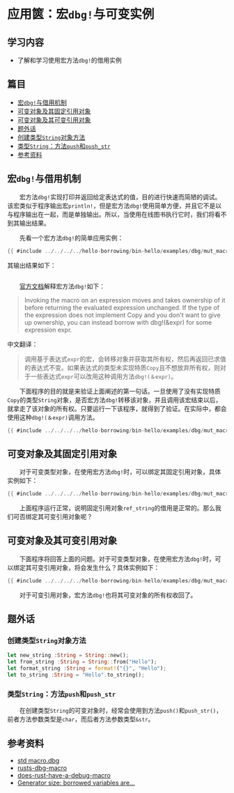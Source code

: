 # 应用篋：宏`dbg!`与可变实例

## 学习内容
- 了解和学习使用宏方法`dbg!`的借用实例

## 篇目

- [宏`dbg!`与借用机制](#宏dbg与借用机制)
- [可变对象及其固定引用对象](#可变对象及其固定引用对象)
- [可变对象及其可变引用对象](#可变对象及其可变引用对象)
- [题外话](#题外话)
- [创建类型`String`对象方法](#创建类型`String`对象方法)
- [类型`String`：方法`push`和`push_str`](#类型string方法push和push_str)
- [参考资料](#参考资料)

## 宏`dbg!`与借用机制

　　宏方法`dbg!`实现打印并返回给定表达式的值，目的进行快速而简陋的调试。该宏类似于程序输出宏`println!`，但是宏方法`dbg!`使用简单方便，并且它不是以与程序输出在一起，而是单独输出。所以，当使用在线图书执行它时，我们将看不到其输出结果。

　　先看一个宏方法`dbg!`的简单应用实例：

```rust
{{ #include ../../../../hello-borrowing/bin-hello/examples/dbg/mut_macro.rs:feature-cp }}
```

其输出结果如下：

```rust,no_run,noplaypen
```

　　[官方文档](id_01)解释宏方法`dbg!`如下：

> Invoking the macro on an expression moves and takes ownership of it before returning the evaluated expression unchanged. If the type of the expression does not implement Copy and you don't want to give up ownership, you can instead borrow with dbg!(&expr) for some expression expr.

中文翻译：
> 调用基于表达式`expr`的宏，会转移对象并获取其所有权，然后再返回已求值的表达式不变。如果表达式的类型未实现特质`Copy`且不想放弃所有权，则对于一些表达式`expr`可以改用这种调用方法`dbg!(＆expr)`。

　　下面程序的目的就是来验证上面阐述的第一句话。一旦使用了没有实现特质`Copy`的类型`String`对象，是否宏方法`dbg!`转移该对象，并且调用该宏结束以后，就拿走了该对象的所有权。只要运行一下该程序，就得到了验证。在实际中，都会使用这种`dbg!(＆expr)`调用方法。

```rust
{{ #include ../../../../hello-borrowing/bin-hello/examples/dbg/mut_macro.rs:feature-error_01 }}
```

## 可变对象及其固定引用对象

　　对于可变类型对象，在使用宏方法`dbg!`时，可以绑定其固定引用对象，具体实例如下：

```rust
{{ #include ../../../../hello-borrowing/bin-hello/examples/dbg/mut_macro.rs:feature-ok }}
```

　　上面程序运行正常，说明固定引用对象`ref_string`的借用是正常的。那么我们可否绑定其可变引用对象呢？

## 可变对象及其可变引用对象

　　下面程序将回答上面的问题。对于可变类型对象，在使用宏方法`dbg!`时，可以绑定其可变引用对象，将会发生什么？具体实例如下：

```rust
{{ #include ../../../../hello-borrowing/bin-hello/examples/dbg/mut_macro.rs:feature-error_03 }}
```

　　对于可变引用对象，宏方法`dbg!`也将其可变对象的所有权收回了。

## 题外话

### 创建类型`String`对象方法

```rust
let new_string :String = String::new();
let from_string :String = String::from("Hello");
let format_string :String = format!("{}", "Hello");
let to_string :String = "Hello".to_string();
```

### 类型`String`：方法`push`和`push_str`

　　在创建类型`String`的可变对象时，经常会使用到方法`push()`和`push_str()`，前者方法参数类型是`char`，而后者方法参数类型`&str`。

## 参考资料
- [std macro.dbg](https://doc.rust-lang.org/std/macro.dbg.html)
- [rusts-dbg-macro](https://brown121407.github.io/programming/2019/01/18/rusts-dbg-macro.html)
- [does-rust-have-a-debug-macro](https://stackoverflow.com/questions/38141056/does-rust-have-a-debug-macro)
- [Generator size: borrowed variables are...](https://github.com/rust-lang/rust/issues/59087)

[id_01]:https://doc.rust-lang.org/std/macro.dbg.html